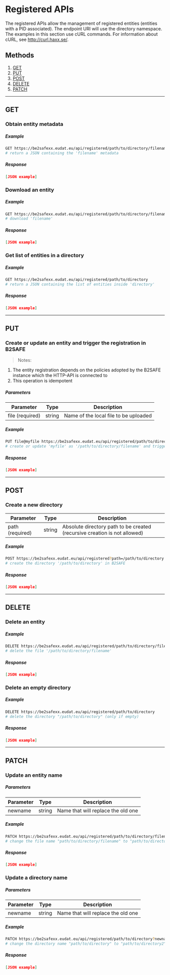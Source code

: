 
# Registered APIs

The registered APIs allow the management of registered entities (entities with a PID associated).
The endpoint URI will use the directory namespace.
The examples in this section use cURL commands. For information about cURL, see http://curl.haxx.se/.

## Methods
1. [GET](#get)
2. [PUT](#put)
3. [POST](#post)
4. [DELETE](#delete)
5. [PATCH](#patch)

---

## **GET**
### Obtain entity metadata
##### Example
```bash
GET https://be2safexx.eudat.eu/api/registered/path/to/directory/filename
# return a JSON containing the 'filename' metadata
```
##### Response
```json
[JSON example]
```

### Download an entity
##### Example
```bash
GET https://be2safexx.eudat.eu/api/registered/path/to/directory/filename?download
# download 'filename'
```
##### Response
```json
[JSON example]
```

### Get list of entities in a directory
##### Example
```bash
GET https://be2safexx.eudat.eu/api/registered/path/to/directory
# return a JSON containing the list of entities inside 'directory'
```
##### Response
```json
[JSON example]
```

---

## **PUT**
### Create or update an entity **and trigger the registration in B2SAFE**

> Notes:
1. The entity registration depends on the policies adopted by the B2SAFE instance which the HTTP-API is connected to
2. This operation is idempotent

##### Parameters
| Parameter | Type | Description
|-----------|------|-------------
| file (required) | string | Name of the local file to be uploaded
##### Example
```bash
PUT file@myfile https://be2safexx.eudat.eu/api/registered/path/to/directory/filename
# create or update 'myfile' as '/path/to/directory/filename' and trigger the registration in B2SAFE
```
##### Response
```json
[JSON example]
```

---

## **POST**
### Create a new directory
| Parameter | Type | Description
|-----------|------|-------------
| path (required) | string | Absolute directory path to be created (recursive creation is not allowed)
##### Example
```bash
POST https://be2safexx.eudat.eu/api/registered?path=/path/to/directory
# create the directory '/path/to/directory' in B2SAFE
```
##### Response
```json
[JSON example]
```

---

## **DELETE**
### Delete an entity
##### Example
```bash
DELETE https://be2safexx.eudat.eu/api/registered/path/to/directory/filename
# delete the file '/path/to/directory/filename'
```
##### Response
```json
[JSON example]
```

### Delete an empty directory
##### Example
```bash
DELETE https://be2safexx.eudat.eu/api/registered/path/to/directory
# delete the directory "/path/to/directory" (only if empty)
```
##### Response
```json
[JSON example]
```

---

## **PATCH**
### Update an entity name
##### Parameters
| Parameter | Type | Description
|-----------|------|-------------
| newname | string | Name that will replace the old one
##### Example
```bash
PATCH https://be2safexx.eudat.eu/api/registered/path/to/directory/filename?newname=filename2
# change the file name "path/to/directory/filename" to "path/to/directory/filename2"
```
##### Response
```json
[JSON example]
```

### Update a directory name
##### Parameters
| Parameter | Type | Description
|-----------|------|-------------
| newname | string | Name that will replace the old one
##### Example
```bash
PATCH https://be2safexx.eudat.eu/api/registered/path/to/directory?newname=directory2
# change the directory name "path/to/directory" to "path/to/directory2"
```
##### Response
```json
[JSON example]
```
